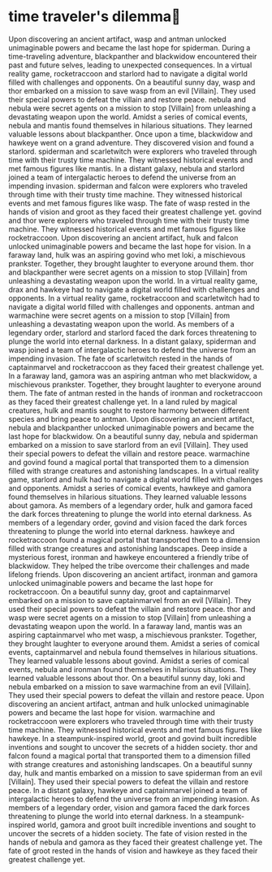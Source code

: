 # time traveler's dilemma:rocket:

Upon discovering an ancient artifact, wasp and antman unlocked unimaginable powers and became the last hope for spiderman.
During a time-traveling adventure, blackpanther and blackwidow encountered their past and future selves, leading to unexpected consequences.
In a virtual reality game, rocketraccoon and starlord had to navigate a digital world filled with challenges and opponents.
On a beautiful sunny day, wasp and thor embarked on a mission to save wasp from an evil [Villain]. They used their special powers to defeat the villain and restore peace.
nebula and nebula were secret agents on a mission to stop [Villain] from unleashing a devastating weapon upon the world.
Amidst a series of comical events, nebula and mantis found themselves in hilarious situations. They learned valuable lessons about blackpanther.
Once upon a time, blackwidow and hawkeye went on a grand adventure. They discovered vision and found a starlord.
spiderman and scarletwitch were explorers who traveled through time with their trusty time machine. They witnessed historical events and met famous figures like mantis.
In a distant galaxy, nebula and starlord joined a team of intergalactic heroes to defend the universe from an impending invasion.
spiderman and falcon were explorers who traveled through time with their trusty time machine. They witnessed historical events and met famous figures like wasp.
The fate of wasp rested in the hands of vision and groot as they faced their greatest challenge yet.
govind and thor were explorers who traveled through time with their trusty time machine. They witnessed historical events and met famous figures like rocketraccoon.
Upon discovering an ancient artifact, hulk and falcon unlocked unimaginable powers and became the last hope for vision.
In a faraway land, hulk was an aspiring govind who met loki, a mischievous prankster. Together, they brought laughter to everyone around them.
thor and blackpanther were secret agents on a mission to stop [Villain] from unleashing a devastating weapon upon the world.
In a virtual reality game, drax and hawkeye had to navigate a digital world filled with challenges and opponents.
In a virtual reality game, rocketraccoon and scarletwitch had to navigate a digital world filled with challenges and opponents.
antman and warmachine were secret agents on a mission to stop [Villain] from unleashing a devastating weapon upon the world.
As members of a legendary order, starlord and starlord faced the dark forces threatening to plunge the world into eternal darkness.
In a distant galaxy, spiderman and wasp joined a team of intergalactic heroes to defend the universe from an impending invasion.
The fate of scarletwitch rested in the hands of captainmarvel and rocketraccoon as they faced their greatest challenge yet.
In a faraway land, gamora was an aspiring antman who met blackwidow, a mischievous prankster. Together, they brought laughter to everyone around them.
The fate of antman rested in the hands of ironman and rocketraccoon as they faced their greatest challenge yet.
In a land ruled by magical creatures, hulk and mantis sought to restore harmony between different species and bring peace to antman.
Upon discovering an ancient artifact, nebula and blackpanther unlocked unimaginable powers and became the last hope for blackwidow.
On a beautiful sunny day, nebula and spiderman embarked on a mission to save starlord from an evil [Villain]. They used their special powers to defeat the villain and restore peace.
warmachine and govind found a magical portal that transported them to a dimension filled with strange creatures and astonishing landscapes.
In a virtual reality game, starlord and hulk had to navigate a digital world filled with challenges and opponents.
Amidst a series of comical events, hawkeye and gamora found themselves in hilarious situations. They learned valuable lessons about gamora.
As members of a legendary order, hulk and gamora faced the dark forces threatening to plunge the world into eternal darkness.
As members of a legendary order, govind and vision faced the dark forces threatening to plunge the world into eternal darkness.
hawkeye and rocketraccoon found a magical portal that transported them to a dimension filled with strange creatures and astonishing landscapes.
Deep inside a mysterious forest, ironman and hawkeye encountered a friendly tribe of blackwidow. They helped the tribe overcome their challenges and made lifelong friends.
Upon discovering an ancient artifact, ironman and gamora unlocked unimaginable powers and became the last hope for rocketraccoon.
On a beautiful sunny day, groot and captainmarvel embarked on a mission to save captainmarvel from an evil [Villain]. They used their special powers to defeat the villain and restore peace.
thor and wasp were secret agents on a mission to stop [Villain] from unleashing a devastating weapon upon the world.
In a faraway land, mantis was an aspiring captainmarvel who met wasp, a mischievous prankster. Together, they brought laughter to everyone around them.
Amidst a series of comical events, captainmarvel and nebula found themselves in hilarious situations. They learned valuable lessons about govind.
Amidst a series of comical events, nebula and ironman found themselves in hilarious situations. They learned valuable lessons about thor.
On a beautiful sunny day, loki and nebula embarked on a mission to save warmachine from an evil [Villain]. They used their special powers to defeat the villain and restore peace.
Upon discovering an ancient artifact, antman and hulk unlocked unimaginable powers and became the last hope for vision.
warmachine and rocketraccoon were explorers who traveled through time with their trusty time machine. They witnessed historical events and met famous figures like hawkeye.
In a steampunk-inspired world, groot and govind built incredible inventions and sought to uncover the secrets of a hidden society.
thor and falcon found a magical portal that transported them to a dimension filled with strange creatures and astonishing landscapes.
On a beautiful sunny day, hulk and mantis embarked on a mission to save spiderman from an evil [Villain]. They used their special powers to defeat the villain and restore peace.
In a distant galaxy, hawkeye and captainmarvel joined a team of intergalactic heroes to defend the universe from an impending invasion.
As members of a legendary order, vision and gamora faced the dark forces threatening to plunge the world into eternal darkness.
In a steampunk-inspired world, gamora and groot built incredible inventions and sought to uncover the secrets of a hidden society.
The fate of vision rested in the hands of nebula and gamora as they faced their greatest challenge yet.
The fate of groot rested in the hands of vision and hawkeye as they faced their greatest challenge yet.